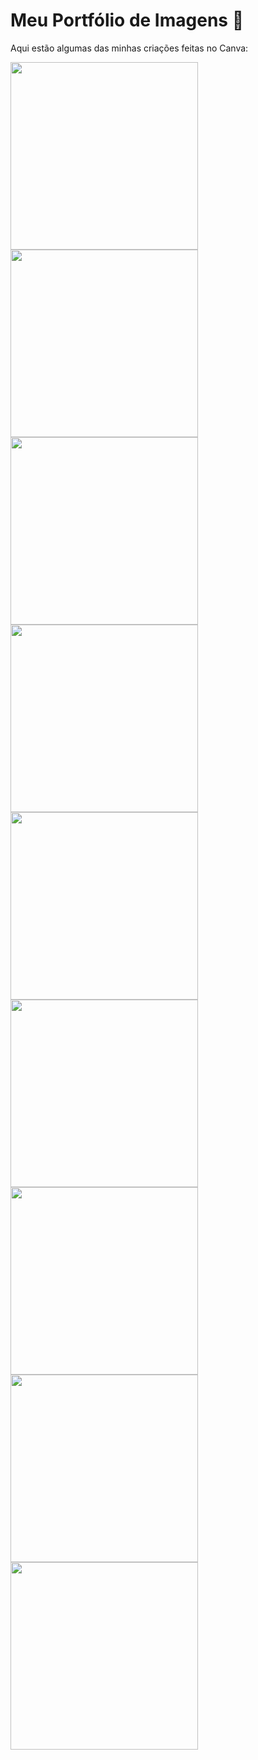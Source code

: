 # Meu Portfólio de Imagens 🎨

Aqui estão algumas das minhas criações feitas no Canva:

<img src="imagens/foto%201.jpg" width="300" />  
<img src="imagens/foto%202.jpg" width="300" />  
<img src="imagens/foto%203.jpg" width="300" />  
<img src="imagens/foto%204.jpg" width="300" />  
<img src="imagens/foto%205.jpg" width="300" />  
<img src="imagens/foto%206.jpg" width="300" />  
<img src="imagens/foto%207.jpg" width="300" />  
<img src="imagens/foto%208.jpg" width="300" />  
<img src="imagens/foto%209.jpg" width="300" />  
